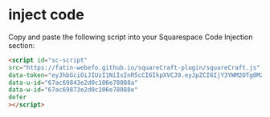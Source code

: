 <h1>inject code</h1>

Copy and paste the following script into your Squarespace Code Injection section:  

```html
<script id="sc-script"
src="https://fatin-webefo.github.io/squareCraft-plugin/squareCraft.js"
data-token="eyJhbGciOiJIUzI1NiIsInR5cCI6IkpXVCJ9.eyJpZCI6IjY3YWM2OTg0M2UyZDBjMTA2ZTc4MDg4YSIsImVtYWlsIjoiamFtZXNAZ21haWwuY29tIiwidmVyaWZpZWQiOmZhbHNlLCJpYXQiOjE3MzkzNTI0NTQsImV4cCI6MTc0MTk0NDQ1NH0.WhFo_SGGVHaWpXGr5w3Mexh7b9g-Uj16-WCQQKZWUQU"
data-u-id="67ac69843e2d0c106e78088a"
data-w-id="67ac69873e2d0c106e78088e"
defer
></script>
